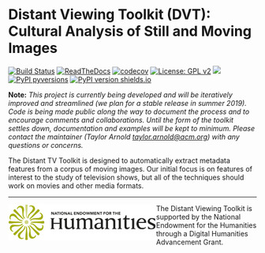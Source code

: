 # Distant Viewing Toolkit (DVT): Cultural Analysis of Still and Moving Images


[![Build Status](https://travis-ci.org/distant-viewing/dvt.svg?branch=master)](https://travis-ci.org/distant-viewing/dvt)  [![ReadTheDocs](https://readthedocs.org/projects/dvt/badge/?version=latest)](https://readthedocs.org/projects/dvt/badge/?version=latest) [![codecov](https://codecov.io/gh/distant-viewing/dvt/branch/master/graph/badge.svg)](https://codecov.io/gh/distant-viewing/dvt)  [![License: GPL v2](https://img.shields.io/badge/License-GPL%20v2-blue.svg)](https://www.gnu.org/licenses/old-licenses/gpl-2.0.en.html) [![](https://img.shields.io/badge/python-3.6+-blue.svg)](https://www.python.org/download/releases/3.4.0/) [![PyPI pyversions](https://img.shields.io/pypi/pyversions/dvt.svg)](https://pypi.python.org/pypi/dvt/) [![PyPI version shields.io](https://img.shields.io/pypi/v/dvt.svg)](https://pypi.python.org/pypi/dvt/)

**Note:** *This project is currently being developed and
will be iteratively improved and streamlined (we plan for
a stable release in summer 2019). Code is being made public along
the way to document the process and to encourage comments and
collaborations. Until the form of the toolkit settles down,
documentation and examples will be kept to minimum. Please
contact the maintainer (Taylor Arnold <taylor.arnold@acm.org>)
with any questions or concerns.*

The Distant TV Toolkit is designed to automatically extract
metadata features from a corpus of moving images. Our initial focus is on
features of interest to the study of television shows, but all of the
techniques should work on movies and other media formats.

____
<a href="https://www.neh.gov/" title="National Endowment for the Humanities"><img align="left" src="images/neh_logo_horizlarge.jpg" alt="NEH" class="rpad" width="300px"></a> The Distant Viewing Toolkit is supported by the National Endowment for the Humanities through a Digital Humanities Advancement Grant.
